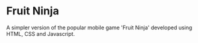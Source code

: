 # Fruit Ninja

A simpler version of the popular mobile game 'Fruit Ninja' developed using HTML, CSS and Javascript.
